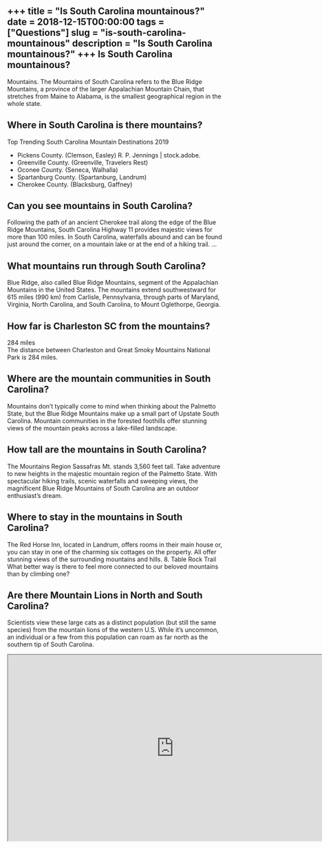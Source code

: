 +++
title = "Is South Carolina mountainous?"
date = 2018-12-15T00:00:00
tags = ["Questions"]
slug = "is-south-carolina-mountainous"
description = "Is South Carolina mountainous?"
+++
Is South Carolina mountainous?
------------------------------

Mountains. The Mountains of South Carolina refers to the Blue Ridge Mountains, a province of the larger Appalachian Mountain Chain, that stretches from Maine to Alabama, is the smallest geographical region in the whole state.

Where in South Carolina is there mountains?
-------------------------------------------

Top Trending South Carolina Mountain Destinations 2019

- Pickens County. (Clemson, Easley) R. P. Jennings | stock.adobe.
- Greenville County. (Greenville, Travelers Rest)
- Oconee County. (Seneca, Walhalla)
- Spartanburg County. (Spartanburg, Landrum)
- Cherokee County. (Blacksburg, Gaffney)

Can you see mountains in South Carolina?
----------------------------------------

Following the path of an ancient Cherokee trail along the edge of the Blue Ridge Mountains, South Carolina Highway 11 provides majestic views for more than 100 miles. In South Carolina, waterfalls abound and can be found just around the corner, on a mountain lake or at the end of a hiking trail. …

What mountains run through South Carolina?
------------------------------------------

Blue Ridge, also called Blue Ridge Mountains, segment of the Appalachian Mountains in the United States. The mountains extend southwestward for 615 miles (990 km) from Carlisle, Pennsylvania, through parts of Maryland, Virginia, North Carolina, and South Carolina, to Mount Oglethorpe, Georgia.

How far is Charleston SC from the mountains?
--------------------------------------------

284 miles  
The distance between Charleston and Great Smoky Mountains National Park is 284 miles.

Where are the mountain communities in South Carolina?
-----------------------------------------------------

Mountains don’t typically come to mind when thinking about the Palmetto State, but the Blue Ridge Mountains make up a small part of Upstate South Carolina. Mountain communities in the forested foothills offer stunning views of the mountain peaks across a lake-filled landscape.

How tall are the mountains in South Carolina?
---------------------------------------------

The Mountains Region Sassafras Mt. stands 3,560 feet tall. Take adventure to new heights in the majestic mountain region of the Palmetto State. With spectacular hiking trails, scenic waterfalls and sweeping views, the magnificent Blue Ridge Mountains of South Carolina are an outdoor enthusiast’s dream.

Where to stay in the mountains in South Carolina?
-------------------------------------------------

The Red Horse Inn, located in Landrum, offers rooms in their main house or, you can stay in one of the charming six cottages on the property. All offer stunning views of the surrounding mountains and hills. 8. Table Rock Trail What better way is there to feel more connected to our beloved mountains than by climbing one?

Are there Mountain Lions in North and South Carolina?
-----------------------------------------------------

Scientists view these large cats as a distinct population (but still the same species) from the mountain lions of the western U.S. While it’s uncommon, an individual or a few from this population can roam as far north as the southern tip of South Carolina.

<iframe allow="accelerometer; autoplay; clipboard-write; encrypted-media; gyroscope; picture-in-picture" allowfullscreen="" class="__youtube_prefs__  epyt-is-override  no-lazyload" data-no-lazy="1" data-origheight="433" data-origwidth="770" data-skipgform_ajax_framebjll="" height="433" id="_ytid_16677" loading="lazy" src="https://www.youtube.com/embed/19xkNqEBmOU?enablejsapi=1&autoplay=0&cc_load_policy=0&cc_lang_pref=&iv_load_policy=1&loop=0&modestbranding=0&rel=1&fs=1&playsinline=0&autohide=2&theme=dark&color=red&controls=1&" title="YouTube player" width="770"></iframe>